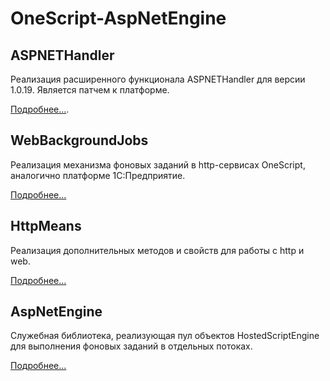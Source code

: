 ﻿# OneScript-AspNetEngine

## ASPNETHandler
Реализация расширенного функционала ASPNETHandler для версии 1.0.19. 
Является патчем к платформе.

[Подробнее...](https://github.com/jdeshin/OneScript-AspNetEngine/blob/master/ASPNETHandler/README.MD).

## WebBackgroundJobs
Реализация механизма фоновых заданий в http-сервисах OneScript, аналогично платформе 1С:Предприятие.

[Подробнее...](https://github.com/jdeshin/OneScript-AspNetEngine/blob/master/WebBackgroundJobs/README.MD)

## HttpMeans
Реализация дополнительных методов и свойств для работы с http и web.

[Подробнее...](https://github.com/jdeshin/OneScript-AspNetEngine/blob/master/HttpMeans/README.MD)

## AspNetEngine
Служебная библиотека, реализующая пул объектов HostedScriptEngine для выполнения фоновых заданий в отдельных потоках.

[Подробнее...](https://github.com/jdeshin/OneScript-AspNetEngine/blob/master/AspNetEngine/README.MD)